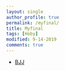 ```yaml
---
layout: single
author_profile: true
permalink: /myfinal/
title: Myfinal
tags: [Hoby]
modified: 9-14-2019
comments: true
---
```



* [BJJ](http://www.bjjheros.com/)


